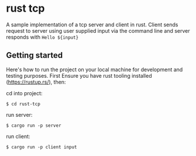 # rust tcp

A sample implementation of a tcp server and client in rust. Client sends request to server using user supplied input via the command line and server responds with `Hello ${input}`

## Getting started

Here's how to run the project on your local machine for development and testing purposes. First Ensure you have rust tooling installed (https://rustup.rs/), then:

cd into project:

```shell
$ cd rust-tcp
```

run server:

```shell
$ cargo run -p server
```

run client:

```shell
$ cargo run -p client input
```
